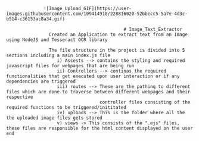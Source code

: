                                      
                  ![Image_Upload_GIF](https://user-images.githubusercontent.com/109414918/228816020-52bbecc5-5a7e-4d3c-b514-c36153ac8a34.gif)
                   
                                                # Image_Text_Extractor
                    Created an Application to extract text from an Image using NodeJS and Tesseract OCR library

                    The file structure in the project is divided into 5 sections including a main index.js file
                       i) Assests --> contains the styling and required javascript files for webpages that are being run
                       ii) Controllers --> continas the required functionalities that get executed upon user interaction or if any dependencies are triggered
                       iii) routes --> These are the pathing to different files which are done to traverse between different webpages and their respective
                                       controller files consisting of the required functions to be triggered/inititated
                       iv) uploads --> This is the folder where all the the uploaded image files gets stored
                       v) views -> This consists of the ".ejs" files, these files are responsible for the html content displayed on the user end 
